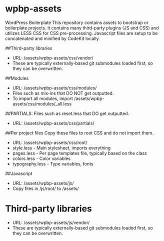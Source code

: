 wpbp-assets
===========

WordPress Boilerplate 
This repository contains assets to bootstrap or boilerplate projects. It contains many third-party plugins (JS and CSS) and utilizes LESS CSS for CSS pre-processing. Javascript files are setup to be concatenated and minified by CodeKit locally.

##Third-party libraries 
- URL: /assets/wpbp-assets/css/vendor/
- These are typically externally-based git submodules loaded first, so they can be overwritten.

##Modules
- URL: /assets/wpbp-assets/css/modules/
- Files such as mix-ins that DO NOT get outputted.
- To import all modules, import /assets/wpbp-assets/css/modules/_all.less

##PARTIALS: Files such as reset.less that DO get outputted.
- URL: /assets/wpbp-assets/css/partials/

##Per project files
Copy these files to root CSS and do not import them.
- URL: /assets/wpbp-assets/css/root/
- style.less - Main stylesheet, imports everything
- pages.less - Per page templates file, typically based on the <body> class
- colors.less - Color variables
- typography.less - Type variables, fonts

##Javascript
- URL: /assets/wpbp-assets/js/
- Copy files in /js/root/ to /assets/

# Third-party libraries 
- URL: /assets/wpbp-assets/js/vendor/
- These are typically externally-based git submodules loaded first, so they can be overwritten.



